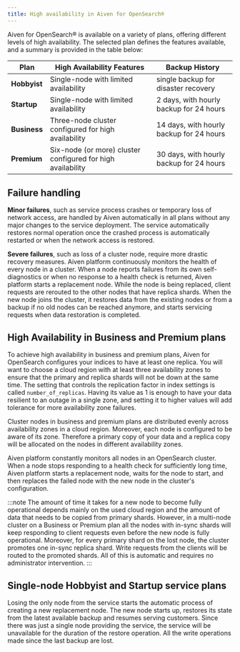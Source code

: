 ```yaml
---
title: High availability in Aiven for OpenSearch®
---
```


Aiven for OpenSearch® is available on a variety of plans, offering
different levels of high availability. The selected plan defines the
features available, and a summary is provided in the table below:

| Plan         | High Availability Features                                  | Backup History                           |
| ------------ | ----------------------------------------------------------- | ---------------------------------------- |
| **Hobbyist** | Single-node with limited availability                       | single backup for disaster recovery      |
| **Startup**  | Single-node with limited availability                       | 2 days, with hourly backup for 24 hours  |
| **Business** | Three-node cluster configured for high availability         | 14 days, with hourly backup for 24 hours |
| **Premium**  | Six-node (or more) cluster configured for high availability | 30 days, with hourly backup for 24 hours |

## Failure handling

**Minor failures**, such as service process crashes or temporary loss of
network access, are handled by Aiven automatically in all plans without
any major changes to the service deployment. The service automatically
restores normal operation once the crashed process is automatically
restarted or when the network access is restored.

**Severe failures**, such as loss of a cluster node, require more
drastic recovery measures. Aiven platform continuously monitors the
health of every node in a cluster. When a node reports failures from its
own self-diagnostics or when no response to a health check is returned,
Aiven platform starts a replacement node. While the node is being
replaced, client requests are rerouted to the other nodes that have
replica shards. When the new node joins the cluster, it restores data
from the existing nodes or from a backup if no old nodes can be reached
anymore, and starts servicing requests when data restoration is
completed.

## High Availability in Business and Premium plans

To achieve high availability in business and premium plans, Aiven for
OpenSearch configures your indices to have at least one replica. You
will want to choose a cloud region with at least three availability
zones to ensure that the primary and replica shards will not be down at
the same time. The setting that controls the replication factor in index
settings is called `number_of_replicas`. Having its value as 1 is enough
to have your data resilient to an outage in a single zone, and setting
it to higher values will add tolerance for more availability zone
failures.

Cluster nodes in business and premium plans are distributed evenly
across availability zones in a cloud region. Moreover, each node is
configured to be aware of its zone. Therefore a primary copy of your
data and a replica copy will be allocated on the nodes in different
availability zones.

Aiven platform constantly monitors all nodes in an OpenSearch cluster.
When a node stops responding to a health check for sufficiently long
time, Aiven platform starts a replacement node, waits for the node to
start, and then replaces the failed node with the new node in the
cluster's configuration.

:::note
The amount of time it takes for a new node to become fully operational
depends mainly on the used cloud region and the amount of data that
needs to be copied from primary shards. However, in a multi-node cluster
on a Business or Premium plan all the nodes with in-sync shards will
keep responding to client requests even before the new node is fully
operational. Moreover, for every primary shard on the lost node, the
cluster promotes one in-sync replica shard. Write requests from the
clients will be routed to the promoted shards. All of this is automatic
and requires no administrator intervention.
:::

## Single-node Hobbyist and Startup service plans

Losing the only node from the service starts the automatic process of
creating a new replacement node. The new node starts up, restores its
state from the latest available backup and resumes serving customers.
Since there was just a single node providing the service, the service
will be unavailable for the duration of the restore operation. All the
write operations made since the last backup are lost.
